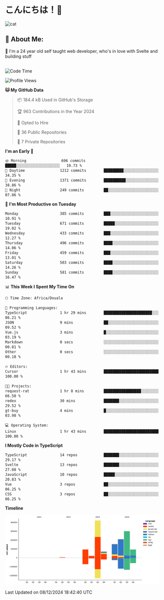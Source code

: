 

# こんにちは！🙂  
![cat](https://github.com/michaelnji/michaelnji/assets/73862378/606e99e9-2c18-4853-8722-991e4af8eae6)

## 💫 About Me:
🙂 I'm a 24 year old self taught web developer, who's in love with Svelte and building stuff <br><br>

<!--START_SECTION:waka-->
![Code Time](http://img.shields.io/badge/Code%20Time-1%2C201%20hrs%2023%20mins-blue)

![Profile Views](http://img.shields.io/badge/Profile%20Views-0-blue)

**🐱 My GitHub Data** 

> 📦 184.4 kB Used in GitHub's Storage 
 > 
> 🏆 963 Contributions in the Year 2024
 > 
> 💼 Opted to Hire
 > 
> 📜 36 Public Repositories 
 > 
> 🔑 7 Private Repositories 
 > 
**I'm an Early 🐤** 

```text
🌞 Morning                696 commits         █████░░░░░░░░░░░░░░░░░░░░   19.73 % 
🌆 Daytime                1212 commits        █████████░░░░░░░░░░░░░░░░   34.35 % 
🌃 Evening                1371 commits        ██████████░░░░░░░░░░░░░░░   38.86 % 
🌙 Night                  249 commits         ██░░░░░░░░░░░░░░░░░░░░░░░   07.06 % 
```
📅 **I'm Most Productive on Tuesday** 

```text
Monday                   385 commits         ███░░░░░░░░░░░░░░░░░░░░░░   10.91 % 
Tuesday                  671 commits         █████░░░░░░░░░░░░░░░░░░░░   19.02 % 
Wednesday                433 commits         ███░░░░░░░░░░░░░░░░░░░░░░   12.27 % 
Thursday                 496 commits         ████░░░░░░░░░░░░░░░░░░░░░   14.06 % 
Friday                   459 commits         ███░░░░░░░░░░░░░░░░░░░░░░   13.01 % 
Saturday                 503 commits         ████░░░░░░░░░░░░░░░░░░░░░   14.26 % 
Sunday                   581 commits         ████░░░░░░░░░░░░░░░░░░░░░   16.47 % 
```


📊 **This Week I Spent My Time On** 

```text
🕑︎ Time Zone: Africa/Douala

💬 Programming Languages: 
TypeScript               1 hr 29 mins        ██████████████████████░░░   86.21 % 
JSON                     9 mins              ██░░░░░░░░░░░░░░░░░░░░░░░   09.52 % 
Vue.js                   3 mins              █░░░░░░░░░░░░░░░░░░░░░░░░   03.19 % 
Markdown                 0 secs              ░░░░░░░░░░░░░░░░░░░░░░░░░   00.81 % 
Other                    0 secs              ░░░░░░░░░░░░░░░░░░░░░░░░░   00.18 % 

🔥 Editors: 
Cursor                   1 hr 43 mins        █████████████████████████   100.00 % 

🐱‍💻 Projects: 
request-rat              1 hr 8 mins         █████████████████░░░░░░░░   66.50 % 
redex                    30 mins             ███████░░░░░░░░░░░░░░░░░░   29.52 % 
gt-buy                   4 mins              █░░░░░░░░░░░░░░░░░░░░░░░░   03.98 % 

💻 Operating System: 
Linux                    1 hr 43 mins        █████████████████████████   100.00 % 
```

**I Mostly Code in TypeScript** 

```text
TypeScript               14 repos            ███████░░░░░░░░░░░░░░░░░░   29.17 % 
Svelte                   13 repos            ███████░░░░░░░░░░░░░░░░░░   27.08 % 
JavaScript               10 repos            █████░░░░░░░░░░░░░░░░░░░░   20.83 % 
Vue                      3 repos             ██░░░░░░░░░░░░░░░░░░░░░░░   06.25 % 
CSS                      3 repos             ██░░░░░░░░░░░░░░░░░░░░░░░   06.25 % 
```



**Timeline**

![Lines of Code chart](https://raw.githubusercontent.com/michaelnji/michaelnji/main/assets/bar_graph.png)


 Last Updated on 08/12/2024 18:42:40 UTC
<!--END_SECTION:waka-->
